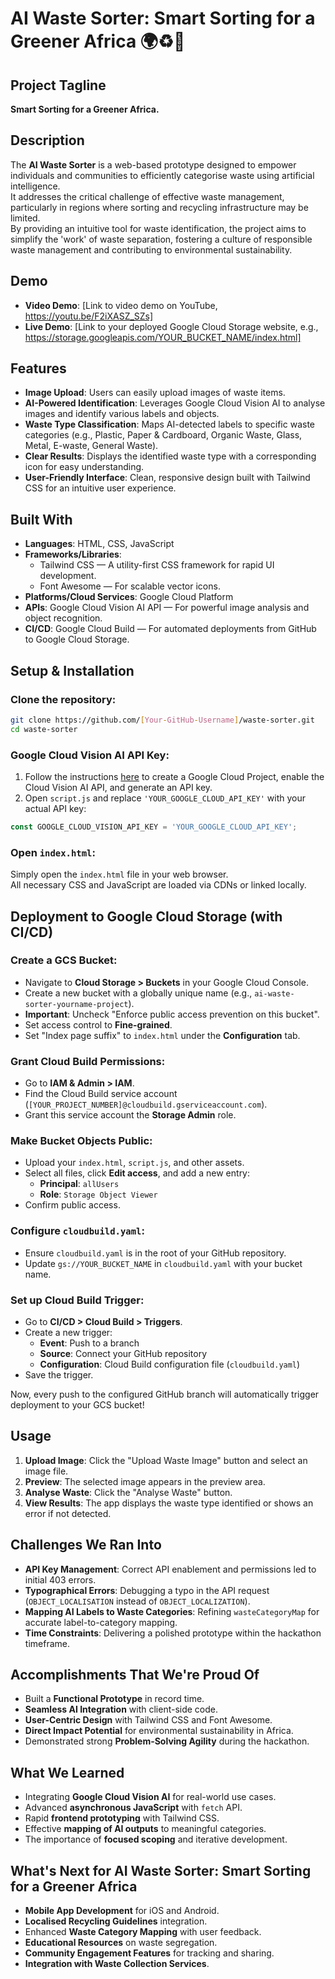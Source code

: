 
# AI Waste Sorter: Smart Sorting for a Greener Africa 🌍♻️🧠

## Project Tagline
**Smart Sorting for a Greener Africa.**

## Description
The **AI Waste Sorter** is a web-based prototype designed to empower individuals and communities to efficiently categorise waste using artificial intelligence.  
It addresses the critical challenge of effective waste management, particularly in regions where sorting and recycling infrastructure may be limited.  
By providing an intuitive tool for waste identification, the project aims to simplify the 'work' of waste separation, fostering a culture of responsible waste management and contributing to environmental sustainability.

## Demo
- **Video Demo**: [Link to video demo on YouTube, https://youtu.be/F2iXASZ_SZs]
- **Live Demo**: [Link to your deployed Google Cloud Storage website, e.g., https://storage.googleapis.com/YOUR_BUCKET_NAME/index.html]

## Features
- **Image Upload**: Users can easily upload images of waste items.
- **AI-Powered Identification**: Leverages Google Cloud Vision AI to analyse images and identify various labels and objects.
- **Waste Type Classification**: Maps AI-detected labels to specific waste categories (e.g., Plastic, Paper & Cardboard, Organic Waste, Glass, Metal, E-waste, General Waste).
- **Clear Results**: Displays the identified waste type with a corresponding icon for easy understanding.
- **User-Friendly Interface**: Clean, responsive design built with Tailwind CSS for an intuitive user experience.

## Built With
- **Languages**: HTML, CSS, JavaScript
- **Frameworks/Libraries**:
  - Tailwind CSS — A utility-first CSS framework for rapid UI development.
  - Font Awesome — For scalable vector icons.
- **Platforms/Cloud Services**: Google Cloud Platform
- **APIs**: Google Cloud Vision AI API — For powerful image analysis and object recognition.
- **CI/CD**: Google Cloud Build — For automated deployments from GitHub to Google Cloud Storage.

## Setup & Installation

### Clone the repository:
```bash
git clone https://github.com/[Your-GitHub-Username]/waste-sorter.git
cd waste-sorter
```

### Google Cloud Vision AI API Key:
1. Follow the instructions [here](https://cloud.google.com/vision/docs/setup) to create a Google Cloud Project, enable the Cloud Vision AI API, and generate an API key.
2. Open `script.js` and replace `'YOUR_GOOGLE_CLOUD_API_KEY'` with your actual API key:
```javascript
const GOOGLE_CLOUD_VISION_API_KEY = 'YOUR_GOOGLE_CLOUD_API_KEY';
```

### Open `index.html`:
Simply open the `index.html` file in your web browser.  
All necessary CSS and JavaScript are loaded via CDNs or linked locally.

## Deployment to Google Cloud Storage (with CI/CD)

### Create a GCS Bucket:
- Navigate to **Cloud Storage > Buckets** in your Google Cloud Console.
- Create a new bucket with a globally unique name (e.g., `ai-waste-sorter-yourname-project`).
- **Important**: Uncheck "Enforce public access prevention on this bucket".
- Set access control to **Fine-grained**.
- Set "Index page suffix" to `index.html` under the **Configuration** tab.

### Grant Cloud Build Permissions:
- Go to **IAM & Admin > IAM**.
- Find the Cloud Build service account (`[YOUR_PROJECT_NUMBER]@cloudbuild.gserviceaccount.com`).
- Grant this service account the **Storage Admin** role.

### Make Bucket Objects Public:
- Upload your `index.html`, `script.js`, and other assets.
- Select all files, click **Edit access**, and add a new entry:
  - **Principal**: `allUsers`
  - **Role**: `Storage Object Viewer`
- Confirm public access.

### Configure `cloudbuild.yaml`:
- Ensure `cloudbuild.yaml` is in the root of your GitHub repository.
- Update `gs://YOUR_BUCKET_NAME` in `cloudbuild.yaml` with your bucket name.

### Set up Cloud Build Trigger:
- Go to **CI/CD > Cloud Build > Triggers**.
- Create a new trigger:
  - **Event**: Push to a branch
  - **Source**: Connect your GitHub repository
  - **Configuration**: Cloud Build configuration file (`cloudbuild.yaml`)
- Save the trigger.

Now, every push to the configured GitHub branch will automatically trigger deployment to your GCS bucket!

## Usage

1. **Upload Image**: Click the "Upload Waste Image" button and select an image file.
2. **Preview**: The selected image appears in the preview area.
3. **Analyse Waste**: Click the "Analyse Waste" button.
4. **View Results**: The app displays the waste type identified or shows an error if not detected.

## Challenges We Ran Into
- **API Key Management**: Correct API enablement and permissions led to initial 403 errors.
- **Typographical Errors**: Debugging a typo in the API request (`OBJECT_LOCALISATION` instead of `OBJECT_LOCALIZATION`).
- **Mapping AI Labels to Waste Categories**: Refining `wasteCategoryMap` for accurate label-to-category mapping.
- **Time Constraints**: Delivering a polished prototype within the hackathon timeframe.

## Accomplishments That We're Proud Of
- Built a **Functional Prototype** in record time.
- **Seamless AI Integration** with client-side code.
- **User-Centric Design** with Tailwind CSS and Font Awesome.
- **Direct Impact Potential** for environmental sustainability in Africa.
- Demonstrated strong **Problem-Solving Agility** during the hackathon.

## What We Learned
- Integrating **Google Cloud Vision AI** for real-world use cases.
- Advanced **asynchronous JavaScript** with `fetch` API.
- Rapid **frontend prototyping** with Tailwind CSS.
- Effective **mapping of AI outputs** to meaningful categories.
- The importance of **focused scoping** and iterative development.

## What's Next for AI Waste Sorter: Smart Sorting for a Greener Africa
- **Mobile App Development** for iOS and Android.
- **Localised Recycling Guidelines** integration.
- Enhanced **Waste Category Mapping** with user feedback.
- **Educational Resources** on waste segregation.
- **Community Engagement Features** for tracking and sharing.
- **Integration with Waste Collection Services**.
